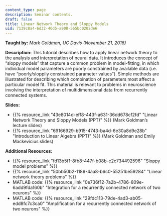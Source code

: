 ```yaml
---
content_type: page
description: Seminar contents.
draft: false
title: Linear Network Theory and Sloppy Models
uid: 7139c8a4-6d32-46d5-a908-565bc0202de6
---
```

**Taught by:** *Mark Goldman, UC Davis (November 21, 2016)*

**Description:** This tutorial describes how to apply linear network theory to the analysis and interpretation of neural data. It introduces the concept of “sloppy models” that capture a common problem in model-fitting, in which individual model parameters are poorly constrained by available data (i.e. have “poorly/sloppily constrained parameter values”). Simple methods are illustrated for describing which combination of parameters most affect a particular model fit. This material is relevant to problems in neuroscience involving the interpretation of multidimensional data from recurrently connected systems.

**Slides:**

- {{% resource_link "43e8014d-eff8-443f-a631-36dd678cf2fd" "Linear Network Theory and Sloppy Models (PPT)" %}} (Mark Goldman’s lecture slides)
- {{% resource_link "69166929-b915-4743-ba4d-6e30a8d9e28b" "Introduction to Linear Algebra (PPT)" %}} (Mark Goldman and Emily Mackevicius slides)

**Additional Resources:**

- {{% resource_link "fd13b5f1-8fb8-447f-b08b-c2c734492596" "Sloppy model problems" %}}
- {{% resource_link "50bb50b2-1189-4aa8-b6c0-55251be59284" "Linear network theory problems" %}}
- MATLAB code: {{% resource_link "0e736f12-7a2b-4786-809e-6add9fda160b" "Integration for a recurrently connected network of two neurons" %}}
- MATLAB code: {{% resource_link "29fdc113-79de-4ad3-ab05-edd8fc7c3ca0" "Amplification for a recurrently connected network of two neurons" %}}